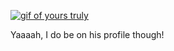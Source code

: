 [![gif of yours truly](https://steamuserimages-a.akamaihd.net/ugc/1816650191704726668/A0DFFF8022DE9D8F74630F8323A7D9C66A1AC762/?imw=5000&imh=5000&ima=fit&impolicy=Letterbox&imcolor=%23000000&letterbox=false)](https://omoorion.github.io/threejseffects/)

Yaaaah, I do be on his profile though!
